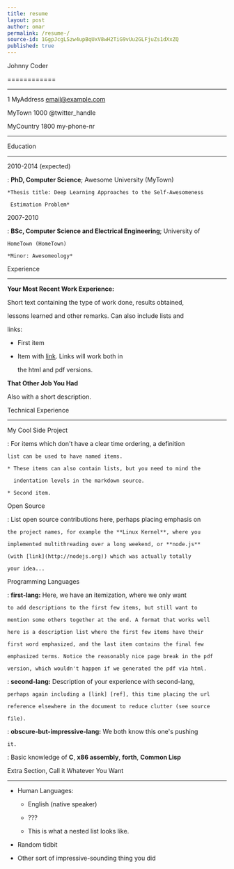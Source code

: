 ```yaml
---
title: resume 
layout: post
author: omar
permalink: /resume-/
source-id: 1GgpJcgLSzw4upBqUxV8wH2TiG9vUu2GLFjuZs1dXxZQ
published: true
---
```

Johnny Coder

============

-------------------     ----------------------------

1 MyAddress                        email@example.com

MyTown 1000                          @twitter_handle

MyCountry                           1800 my-phone-nr

-------------------     ----------------------------

Education

---------

2010-2014 (expected)

:   **PhD, Computer Science**; Awesome University (MyTown)

    *Thesis title: Deep Learning Approaches to the Self-Awesomeness

     Estimation Problem*

2007-2010

:   **BSc, Computer Science and Electrical Engineering**; University of

    HomeTown (HomeTown)

    *Minor: Awesomeology*

Experience

----------

**Your Most Recent Work Experience:**

Short text containing the type of work done, results obtained,

lessons learned and other remarks. Can also include lists and

links:

* First item

* Item with [link](http://www.example.com). Links will work both in

  the html and pdf versions.

**That Other Job You Had**

Also with a short description.

Technical Experience

--------------------

My Cool Side Project

:   For items which don't have a clear time ordering, a definition

    list can be used to have named items.

    * These items can also contain lists, but you need to mind the

      indentation levels in the markdown source.

    * Second item.

Open Source

:   List open source contributions here, perhaps placing emphasis on

    the project names, for example the **Linux Kernel**, where you

    implemented multithreading over a long weekend, or **node.js**

    (with [link](http://nodejs.org)) which was actually totally

    your idea...

Programming Languages

:   **first-lang:** Here, we have an itemization, where we only want

    to add descriptions to the first few items, but still want to

    mention some others together at the end. A format that works well

    here is a description list where the first few items have their

    first word emphasized, and the last item contains the final few

    emphasized terms. Notice the reasonably nice page break in the pdf

    version, which wouldn't happen if we generated the pdf via html.

:   **second-lang:** Description of your experience with second-lang,

    perhaps again including a [link] [ref], this time placing the url

    reference elsewhere in the document to reduce clutter (see source

    file). 

:   **obscure-but-impressive-lang:** We both know this one's pushing

    it.

:   Basic knowledge of **C**, **x86 assembly**, **forth**, **Common Lisp**

[ref]: https://github.com/githubuser/superlongprojectname

Extra Section, Call it Whatever You Want

----------------------------------------

* Human Languages:

     * English (native speaker)

     * ???

     * This is what a nested list looks like.

* Random tidbit

* Other sort of impressive-sounding thing you did


